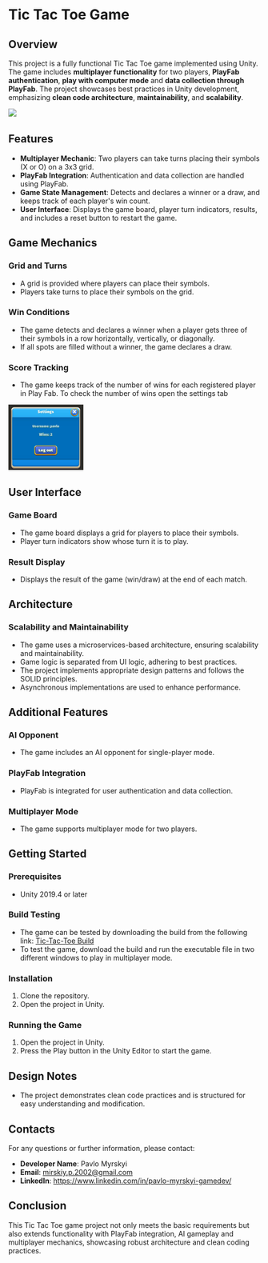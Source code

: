 # Tic Tac Toe Game

## Overview

This project is a fully functional Tic Tac Toe game implemented using Unity. The game includes **multiplayer functionality**
for two players, **PlayFab authentication**, **play with computer mode** and **data collection through PlayFab**. The project showcases best practices in
Unity development, emphasizing **clean code architecture**, **maintainability**, and **scalability**.

<img src="Recordings/global.gif" width="300" />

## Features

- **Multiplayer Mechanic**: Two players can take turns placing their symbols (X or O) on a 3x3 grid.
- **PlayFab Integration**: Authentication and data collection are handled using PlayFab.
- **Game State Management**: Detects and declares a winner or a draw, and keeps track of each player's win count.
- **User Interface**: Displays the game board, player turn indicators, results, and includes a reset button to restart
  the game.

## Game Mechanics

### Grid and Turns

- A grid is provided where players can place their symbols.
- Players take turns to place their symbols on the grid.

### Win Conditions

- The game detects and declares a winner when a player gets three of their symbols in a row horizontally, vertically, or
  diagonally.
- If all spots are filled without a winner, the game declares a draw.

### Score Tracking

- The game keeps track of the number of wins for each registered player in Play Fab. To check the number of wins open the settings tab

<img src="Recordings/settings-tab.jpg" width="150" />

## User Interface

### Game Board

- The game board displays a grid for players to place their symbols.
- Player turn indicators show whose turn it is to play.

### Result Display

- Displays the result of the game (win/draw) at the end of each match.

## Architecture

### Scalability and Maintainability

- The game uses a microservices-based architecture, ensuring scalability and maintainability.
- Game logic is separated from UI logic, adhering to best practices.
- The project implements appropriate design patterns and follows the SOLID principles.
- Asynchronous implementations are used to enhance performance.

## Additional Features

### AI Opponent

- The game includes an AI opponent for single-player mode.

### PlayFab Integration

- PlayFab is integrated for user authentication and data collection.

### Multiplayer Mode

- The game supports multiplayer mode for two players.

## Getting Started

### Prerequisites

- Unity 2019.4 or later

### Build Testing

- The game can be tested by downloading the build from the following link: [Tic-Tac-Toe Build](https://github.com/PlanetaRobotos/ZeroApp/tree/develop/Builds/test/tictactoe.exe)
- To test the game, download the build and run the executable file in two different windows to play in multiplayer mode.



### Installation

1. Clone the repository.
2. Open the project in Unity.

### Running the Game

1. Open the project in Unity.
2. Press the Play button in the Unity Editor to start the game.

## Design Notes

- The project demonstrates clean code practices and is structured for easy understanding and modification.

## Contacts

For any questions or further information, please contact:

- **Developer Name**: Pavlo Myrskyi
- **Email**: mirskiy.p.2002@gmail.com
- **LinkedIn**: https://www.linkedin.com/in/pavlo-myrskyi-gamedev/

## Conclusion

This Tic Tac Toe game project not only meets the basic requirements but also extends functionality with PlayFab
integration, AI gameplay and multiplayer mechanics, showcasing robust architecture and clean coding practices.